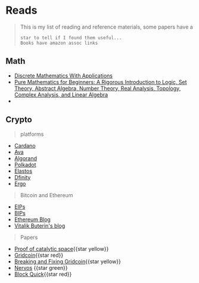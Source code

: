 # Reads

<!-- prettier-ignore-start -->

> This is my list of reading and reference materials, some papers have a
> ~~~<span style="color: var(--green)">co</span><span style="color: var(--yellow)">lo</span><span style="color: var(--red)">red</span>~~~
> star to tell if I found them useful...
> Books have amazon assoc links
<!-- prettier-ignore-end -->

## Math

- [Discrete Mathematics With Applications](https://amzn.to/3sxEFzo)
- [Pure Mathematics for Beginners: A Rigorous Introduction to Logic, Set Theory, Abstract Algebra, Number Theory, Real Analysis, Topology, Complex Analysis, and Linear Algebra](https://amzn.to/3aoccFG)
-

## Crypto

<!-- prettier-ignore-start -->
> platforms
- [Cardano](https://iohk.io/en/research/library/)
- [Ava](https://www.avalabs.org/whitepapers)
- [Algorand](https://www.algorand.com/technology/white-papers)
- [Polkadot](https://polkadot.network/PolkaDotPaper.pdf)
- [Elastos](https://www.elastos.org/downloads/elastos_whitepaper_en.pdf)
- [Dfinity](https://dfinity.org/pdf-viewer/pdfs/viewer?file=../library/dfinity-consensus.pdf)
- [Ergo](https://ergoplatform.org/en/documents/)
> Bitcoin and Ethereum
- [EIPs](https://eips.ethereum.org/all)
- [BIPs](https://github.com/bitcoin/bips)
- [Ethereum Blog](https://blog.ethereum.org/)
- [Vitalik Buterin's blog](https://vitalik.ca/)
> Papers
- [Proof of catalytic space](https://eprint.iacr.org/2018/194.pdf){{star yellow}}
- [Gridcoin](https://gridcoin.us/assets/img/whitepaper.pdf){{star red}}
- [Breaking and Fixing Gridcoin](https://www.usenix.org/system/files/conference/woot17/woot17-paper-grothe.pdf){{star yellow}}
- [Nervos](https://github.com/nervosnetwork/rfcs/blob/master/rfcs/0001-positioning/0001-positioning.md#42-consensus) {{star green}}
- [Block Quick](https://eprint.iacr.org/2019/579.pdf){{star red}}

<!-- prettier-ignore-end -->

```

```
